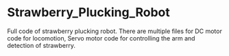 # Strawberry_Plucking_Robot
Full code of strawberry plucking robot. There are multiple files for DC motor code for locomotion, Servo motor code for controlling the arm and detection of strawberry. 
